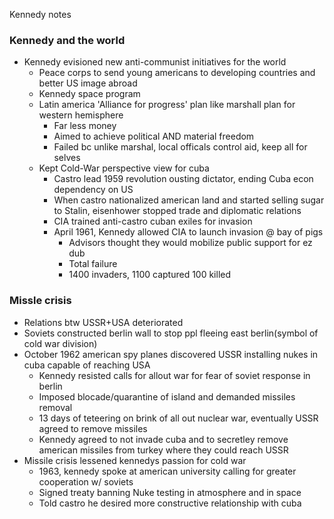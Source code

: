 Kennedy notes

### Kennedy and the world
 - Kennedy evisioned new anti-communist initiatives for the world
	 - Peace corps to send young americans to developing countries and better US image abroad
	 - Kennedy space program
	 - Latin america 'Alliance for progress' plan like marshall plan for western hemisphere
		 - Far less money
		 - Aimed to achieve political AND material freedom
		 - Failed bc unlike marshal, local officals control aid, keep all for selves
	 - Kept Cold-War perspective view for cuba
		 - Castro lead 1959 revolution ousting dictator, ending Cuba econ dependency on US
		 - When castro nationalized american land and started selling sugar to Stalin, eisenhower stopped trade and diplomatic relations
		 - CIA trained anti-castro cuban exiles for invasion
		 - April 1961, Kennedy allowed CIA to launch invasion @ bay of pigs
			 - Advisors thought they would mobilize public support for ez dub
			 - Total failure
			 - 1400 invaders, 1100 captured 100 killed

### Missle crisis
 - Relations btw USSR+USA deteriorated
 - Soviets constructed berlin wall to stop ppl fleeing east berlin(symbol of cold war division)
 - October 1962 american spy planes discovered USSR installing nukes in cuba capable of reaching USA
	 - Kennedy resisted calls for allout war for fear of soviet response in berlin
	 - Imposed blocade/quarantine of island and demanded missiles removal
	 - 13 days of teteering on brink of all out nuclear war, eventually USSR agreed to remove missiles
	 - Kennedy agreed to not invade cuba and to secretley remove american missiles from turkey where they could reach USSR
 - Missile crisis lessened kennedys passion for cold war
	 - 1963, kennedy spoke at american university calling for greater cooperation w/ soviets
	 - Signed treaty banning Nuke testing in atmosphere and in space
	 - Told castro he desired more constructive relationship with cuba